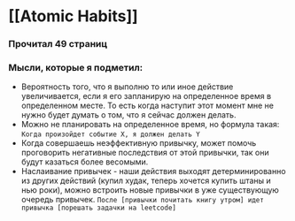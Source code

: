 # [[Atomic Habits]]

### Прочитал 49 страниц

### Мысли, которые я подметил:
- Вероятность того, что я выполню то или иное действие увеличивается, если я его запланирую на определенное время в определенном месте. То есть когда наступит этот момент мне не нужно будет думать о том, что я сейчас должен делать. 
- Можно не планировать на определенное время, но формула такая: 
	`Когда произойдет событие X, я должен делать Y`
- Когда совершаешь неэффективную привычку, может помочь проговорить негативные последствия от этой привычки, так они будут казаться более весомыми.
- Наслаивание привычек - наши действия выходят детерминированно из других действий (купил худак, теперь хочется купить штаны и нью роки), можно встроить новые привычки в уже существующую очередь привычек.
	`После [привычки почитать книгу утром] идет привычка [порешать задачки на leetcode]`